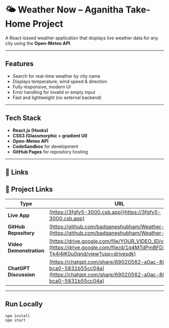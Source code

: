 # 🌤️ Weather Now – Aganitha Take-Home Project

A React-based weather application that displays live weather data for any city using the **Open-Meteo API**.

---

##  Features
- Search for real-time weather by city name  
- Displays temperature, wind speed & direction  
- Fully responsive, modern UI  
- Error handling for invalid or empty input  
- Fast and lightweight (no external backend)

---

##  Tech Stack
- **React.js (Hooks)**
- **CSS3 (Glassmorphic + gradient UI)**
- **Open-Meteo API**
- **CodeSandbox** for development
- **GitHub Pages** for repository hosting

---

## 🔗 Links
## 🔗 Project Links

| Type | URL |
|------|-----|
| **Live App** | [https://3fgfy5-3000.csb.app](https://3fgfy5-3000.csb.app) |
| **GitHub Repository** | [https://github.com/badganeshubham/Weather-App](https://github.com/badganeshubham/Weather-App) |
| **Video Demonstration** | [https://drive.google.com/file/YOUR_VIDEO_ID/view](https://drive.google.com/file/d/1q4MTdPmBFDxPLDRrYu-Tk4l4iK0u0qnd/view?usp=drivesdk) |
| **ChatGPT Discussion** | [https://chatgpt.com/share/69020562-a0ac-8003-bca0-5831b55cc04a](https://chatgpt.com/share/69020562-a0ac-8003-bca0-5831b55cc04a) |


---

##  Run Locally
```bash
npm install
npm start

